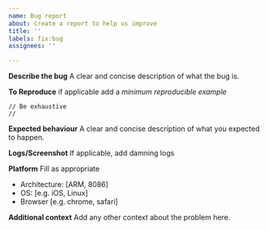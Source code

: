 ```yaml
---
name: Bug report
about: Create a report to help us improve
title: ''
labels: fix:bug
assignees: ''

---
```


**Describe the bug**
A clear and concise description of what the bug is.

**To Reproduce**
if applicable add a *minimum reproducible example*

```
// Be exhaustive
// 
```

**Expected behaviour**
A clear and concise description of what you expected to happen.

**Logs/Screenshot**
If applicable, add damning logs

**Platform**
Fill as appropriate
 - Architecture: [ARM, 8086]
 - OS: [e.g. iOS, Linux]
 - Browser [e.g. chrome, safari]

**Additional context**
Add any other context about the problem here.
